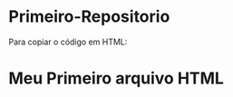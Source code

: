 # Primeiro-Repositorio

Para copiar o código em HTML:
<html>
   <h1> Meu Primeiro  arquivo HTML </h1>
</html>
